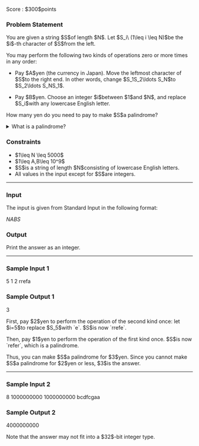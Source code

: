 
<div>

<span>

<span>

<p>
Score : $300$points
</p>

<div>

<section>

### **Problem Statement**

<p>
You are given a string $S$of length $N$.  Let $S_i\ (1\leq i \leq N)$be the $i$-th character of $S$from the left.
</p>

<p>
You may perform the following two kinds of operations zero or more times in any order:
</p>

<ul>

<li>

<p>
Pay $A$yen (the currency in Japan).  Move the leftmost character of $S$to the right end.  In other words, change $S_1S_2\ldots S_N$to $S_2\ldots S_NS_1$.
</p>

</li>

<li>

<p>
Pay $B$yen.  Choose an integer $i$between $1$and $N$, and replace $S_i$with any lowercase English letter.
</p>

</li>

</ul>

<p>
How many yen do you need to pay to make $S$a palindrome?
</p>

<details>

<summary>
What is a palindrome?
</summary>
A string $T$is a palindrome if and only if the $i$-th character from the left and the $i$-th character from the right are the same for all integers $i$($1 \le i \le |T|$), where $|T|$is the length of $T$.

</details>

</section>

</div>

<div>

<section>

### **Constraints**

<ul>

<li>
$1\leq N \leq 5000$
</li>

<li>
$1\leq A,B\leq 10^9$
</li>

<li>
$S$is a string of length $N$consisting of lowercase English letters.
</li>

<li>
All values in the input except for $S$are integers.
</li>

</ul>

</section>

</div>

---

<div>

<div>

<section>

### **Input**

<p>
The input is given from Standard Input in the following format:
</p>

<div>

$N$$A$$B$$S$
</div>

</section>

</div>

<div>

<section>

### **Output**

<p>
Print the answer as an integer.
</p>

</section>

</div>

</div>

---

<div>

<section>

### **Sample Input 1**

<div>

5 1 2
rrefa

</div>

</section>

</div>

<div>

<section>

### **Sample Output 1**

<div>

3

</div>

<p>
First, pay $2$yen to perform the operation of the second kind once: let $i=5$to replace $S_5$with `e`.  $S$is now `rrefe`.
</p>

<p>
Then, pay $1$yen to perform the operation of the first kind once.  $S$is now `refer`, which is a palindrome.
</p>

<p>
Thus, you can make $S$a palindrome for $3$yen.  Since you cannot make $S$a palindrome for $2$yen or less, $3$is the answer.
</p>

</section>

</div>

---

<div>

<section>

### **Sample Input 2**

<div>

8 1000000000 1000000000
bcdfcgaa

</div>

</section>

</div>

<div>

<section>

### **Sample Output 2**

<div>

4000000000

</div>

<p>
Note that the answer may not fit into a $32$-bit integer type.
</p>

</section>

</div>

</span>

</span>

</div>
